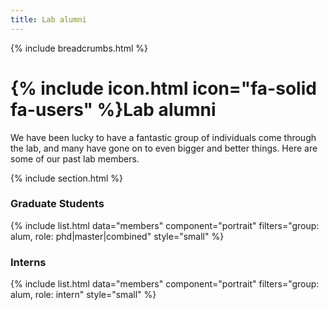 ```yaml
---
title: Lab alumni
---
```


{% include breadcrumbs.html %}

# {% include icon.html icon="fa-solid fa-users" %}Lab alumni

We have been lucky to have a fantastic group of individuals come through the lab, and many have gone on to even bigger and better things. Here are some of our past lab members.


<!--
{% include list.html data="members" component="portrait" filters="group: alum" style="small" %}

### Principal Investigators and Staff Scientists


{% include list.html data="members" component="portrait" filters="group: alum, role: (pi|staff)" style="small" %}

### Postdoctoral Associates

{% include list.html data="members" component="portrait" filters="group: alum, role: postdoc" style="small" %}

### Software Engineers

{% include list.html data="members" component="portrait" filters="group: alum, role: programmer" style="small" %}

-->
{% include section.html %}

### Graduate Students

{% include list.html data="members" component="portrait" filters="group: alum, role: phd|master|combined" style="small" %}


### Interns

{% include list.html data="members" component="portrait" filters="group: alum, role: intern" style="small" %}
